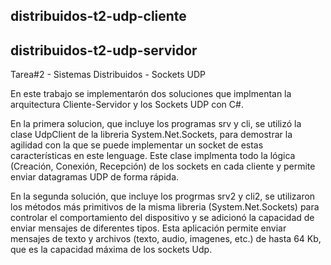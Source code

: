 ## distribuidos-t2-udp-cliente
## distribuidos-t2-udp-servidor

Tarea#2 - Sistemas Distribuidos - Sockets UDP

En este trabajo se implementarón dos soluciones que implmentan la arquitectura Cliente-Servidor y los Sockets UDP con C#.

En la primera solucion, que incluye los programas srv y cli, se utilizó la clase UdpClient de la libreria System.Net.Sockets, para demostrar la agilidad con la que se puede implementar un socket de estas características en este lenguage. Este clase implmenta todo la lógica (Creación, Conexión, Recepción) de los sockets en cada cliente y permite enviar datagramas UDP de forma rápida.

En la segunda solución, que incluye los progrmas srv2 y cli2, se utilizaron los métodos más primitivos de la misma libreria (System.Net.Sockets) para controlar el comportamiento del dispositivo y se adicionó la capacidad de enviar mensajes de diferentes tipos. Esta aplicación permite enviar mensajes de texto y archivos (texto, audio, imagenes, etc.) de hasta 64 Kb, que es la capacidad máxima de los sockets Udp.
